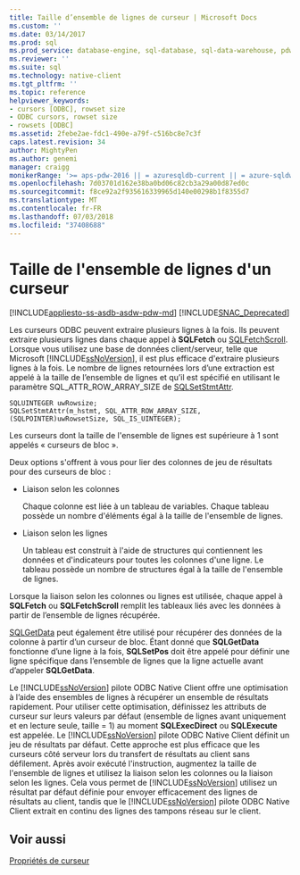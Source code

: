 ```yaml
---
title: Taille d’ensemble de lignes de curseur | Microsoft Docs
ms.custom: ''
ms.date: 03/14/2017
ms.prod: sql
ms.prod_service: database-engine, sql-database, sql-data-warehouse, pdw
ms.reviewer: ''
ms.suite: sql
ms.technology: native-client
ms.tgt_pltfrm: ''
ms.topic: reference
helpviewer_keywords:
- cursors [ODBC], rowset size
- ODBC cursors, rowset size
- rowsets [ODBC]
ms.assetid: 2febe2ae-fdc1-490e-a79f-c516bc8e7c3f
caps.latest.revision: 34
author: MightyPen
ms.author: genemi
manager: craigg
monikerRange: '>= aps-pdw-2016 || = azuresqldb-current || = azure-sqldw-latest || >= sql-server-2016 || = sqlallproducts-allversions'
ms.openlocfilehash: 7d03701d162e38ba0bd06c82cb3a29a00d87ed0c
ms.sourcegitcommit: f8ce92a2f935616339965d140e00298b1f8355d7
ms.translationtype: MT
ms.contentlocale: fr-FR
ms.lasthandoff: 07/03/2018
ms.locfileid: "37408688"
---
```

# <a name="cursor-rowset-size"></a>Taille de l'ensemble de lignes d'un curseur
[!INCLUDE[appliesto-ss-asdb-asdw-pdw-md](../../../includes/appliesto-ss-asdb-asdw-pdw-md.md)]
[!INCLUDE[SNAC_Deprecated](../../../includes/snac-deprecated.md)]

  Les curseurs ODBC peuvent extraire plusieurs lignes à la fois. Ils peuvent extraire plusieurs lignes dans chaque appel à **SQLFetch** ou [SQLFetchScroll](../../../relational-databases/native-client-odbc-api/sqlfetchscroll.md). Lorsque vous utilisez une base de données client/serveur, telle que Microsoft [!INCLUDE[ssNoVersion](../../../includes/ssnoversion-md.md)], il est plus efficace d'extraire plusieurs lignes à la fois. Le nombre de lignes retournées lors d’une extraction est appelé à la taille de l’ensemble de lignes et qu’il est spécifié en utilisant le paramètre SQL_ATTR_ROW_ARRAY_SIZE de [SQLSetStmtAttr](../../../relational-databases/native-client-odbc-api/sqlsetstmtattr.md).  
  
```  
SQLUINTEGER uwRowsize;  
SQLSetStmtAttr(m_hstmt, SQL_ATTR_ROW_ARRAY_SIZE, (SQLPOINTER)uwRowsetSize, SQL_IS_UINTEGER);  
```  
  
 Les curseurs dont la taille de l'ensemble de lignes est supérieure à 1 sont appelés « curseurs de bloc ».  
  
 Deux options s'offrent à vous pour lier des colonnes de jeu de résultats pour des curseurs de bloc :  
  
-   Liaison selon les colonnes  
  
     Chaque colonne est liée à un tableau de variables. Chaque tableau possède un nombre d'éléments égal à la taille de l'ensemble de lignes.  
  
-   Liaison selon les lignes  
  
     Un tableau est construit à l'aide de structures qui contiennent les données et d'indicateurs pour toutes les colonnes d'une ligne. Le tableau possède un nombre de structures égal à la taille de l'ensemble de lignes.  
  
 Lorsque la liaison selon les colonnes ou lignes est utilisée, chaque appel à **SQLFetch** ou **SQLFetchScroll** remplit les tableaux liés avec les données à partir de l’ensemble de lignes récupérée.  
  
 [SQLGetData](../../../relational-databases/native-client-odbc-api/sqlgetdata.md) peut également être utilisé pour récupérer des données de la colonne à partir d’un curseur de bloc. Étant donné que **SQLGetData** fonctionne d’une ligne à la fois, **SQLSetPos** doit être appelé pour définir une ligne spécifique dans l’ensemble de lignes que la ligne actuelle avant d’appeler **SQLGetData**.  
  
 Le [!INCLUDE[ssNoVersion](../../../includes/ssnoversion-md.md)] pilote ODBC Native Client offre une optimisation à l’aide des ensembles de lignes à récupérer un ensemble de résultats rapidement. Pour utiliser cette optimisation, définissez les attributs de curseur sur leurs valeurs par défaut (ensemble de lignes avant uniquement et en lecture seule, taille = 1) au moment **SQLExecDirect** ou **SQLExecute** est appelée. Le [!INCLUDE[ssNoVersion](../../../includes/ssnoversion-md.md)] pilote ODBC Native Client définit un jeu de résultats par défaut. Cette approche est plus efficace que les curseurs côté serveur lors du transfert de résultats au client sans défilement. Après avoir exécuté l'instruction, augmentez la taille de l'ensemble de lignes et utilisez la liaison selon les colonnes ou la liaison selon les lignes. Cela vous permet de [!INCLUDE[ssNoVersion](../../../includes/ssnoversion-md.md)] utilisez un résultat par défaut définie pour envoyer efficacement des lignes de résultats au client, tandis que le [!INCLUDE[ssNoVersion](../../../includes/ssnoversion-md.md)] pilote ODBC Native Client extrait en continu des lignes des tampons réseau sur le client.  
  
## <a name="see-also"></a>Voir aussi  
 [Propriétés de curseur](../../../relational-databases/native-client-odbc-cursors/properties/cursor-properties.md)  
  
  

